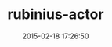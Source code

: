---
layout: post
title:  "rubinius-actor"
repo:   "rubinius/rubinius-actor"
date:   2015-02-18 17:26:50
gemurl: http://github.com/rubinius/rubinius-actor
---